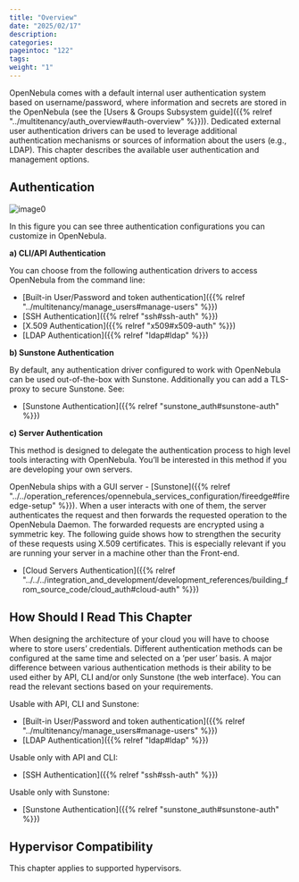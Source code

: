 ```yaml
---
title: "Overview"
date: "2025/02/17"
description:
categories:
pageintoc: "122"
tags:
weight: "1"
---
```


<a id="external-auth"></a>

<!--# Overview -->

OpenNebula comes with a default internal user authentication system based on username/password, where information and secrets are stored in the OpenNebula (see the [Users & Groups Subsystem guide]({{% relref "../multitenancy/auth_overview#auth-overview" %}})). Dedicated external user authentication drivers can be used to leverage additional authentication mechanisms or sources of information about the users (e.g., LDAP). This chapter describes the available user authentication and management options.

## Authentication

![image0](/images/auth_options_350.png)

In this figure you can see three authentication configurations you can customize in OpenNebula.

**a) CLI/API Authentication**

You can choose from the following authentication drivers to access OpenNebula from the command line:

- [Built-in User/Password and token authentication]({{% relref "../multitenancy/manage_users#manage-users" %}})
- [SSH Authentication]({{% relref "ssh#ssh-auth" %}})
- [X.509 Authentication]({{% relref "x509#x509-auth" %}})
- [LDAP Authentication]({{% relref "ldap#ldap" %}})

**b) Sunstone Authentication**

By default, any authentication driver configured to work with OpenNebula can be used out-of-the-box with Sunstone. Additionally you can add a TLS-proxy to secure Sunstone. See:

- [Sunstone Authentication]({{% relref "sunstone_auth#sunstone-auth" %}})

**c) Server Authentication**

This method is designed to delegate the authentication process to high level tools interacting with OpenNebula. You’ll be interested in this method if you are developing your own servers.

OpenNebula ships with a GUI server - [Sunstone]({{% relref "../../operation_references/opennebula_services_configuration/fireedge#fireedge-setup" %}}). When a user interacts with one of them, the server authenticates the request and then forwards the requested operation to the OpenNebula Daemon. The forwarded requests are encrypted using a symmetric key. The following guide shows how to strengthen the security of these requests using X.509 certificates. This is especially relevant if you are running your server in a machine other than the Front-end.

- [Cloud Servers Authentication]({{% relref "../../../integration_and_development/development_references/building_from_source_code/cloud_auth#cloud-auth" %}})

## How Should I Read This Chapter

When designing the architecture of your cloud you will have to choose where to store users’ credentials. Different authentication methods can be configured at the same time and selected on a ‘per user’ basis. A major difference between various authentication methods is their ability to be used either by API, CLI and/or only Sunstone (the web interface). You can read the relevant sections based on your requirements.

Usable with API, CLI and Sunstone:

* [Built-in User/Password and token authentication]({{% relref "../multitenancy/manage_users#manage-users" %}})
* [LDAP Authentication]({{% relref "ldap#ldap" %}})

Usable only with API and CLI:

* [SSH Authentication]({{% relref "ssh#ssh-auth" %}})

Usable only with Sunstone:

* [Sunstone Authentication]({{% relref "sunstone_auth#sunstone-auth" %}})

## Hypervisor Compatibility

This chapter applies to supported hypervisors.

